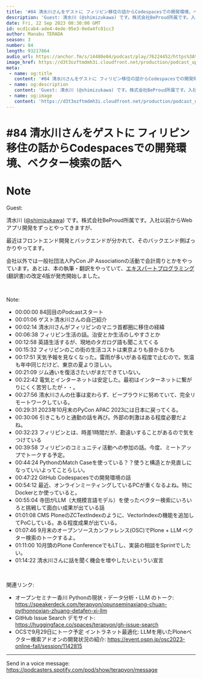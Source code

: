 ```yaml
---
title: '#84 清水川さんをゲストに フィリピン移住の話からCodespacesでの開発環境、ベクター検索の話へ'
description: 'Guest: 清水川 (@shimizukawa) です。株式会社BeProud所属です。入社以前からWebアプリ開発をずっとやってきますが、 最近はフロントエンド開発とバックエンドが分かれて、そのバ'
date: Fri, 22 Sep 2023 08:30:00 GMT
id: ecd1cab4-ade4-4ede-95e3-0eda4fc81cc3
author: Manabu TERADA
season: 3
number: 84
length: 93217864
audio_url: https://anchor.fm/s/14480e04/podcast/play/76224452/https%3A%2F%2Fd3ctxlq1ktw2nl.cloudfront.net%2Fstaging%2F2023-8-22%2Fe3177fb9-cca2-8bc1-8c72-81d4ad3874f5.mp3
image_href: https://d3t3ozftmdmh3i.cloudfront.net/production/podcast_uploaded/3302665/3302665-1582446732992-f3e5401da36c1.jpg
meta:
 - name: og:title
   content: '#84 清水川さんをゲストに フィリピン移住の話からCodespacesでの開発環境、ベクター検索の話へ'
 - name: og:description
   content: 'Guest: 清水川 (@shimizukawa) です。株式会社BeProud所属です。入社以前からWebアプリ開発をずっとやってきますが、 最近はフロントエンド開発とバックエンドが分かれて、そのバ'
 - name: og:image
   content: 'https://d3t3ozftmdmh3i.cloudfront.net/production/podcast_uploaded/3302665/3302665-1582446732992-f3e5401da36c1.jpg'
---
```

# #84 清水川さんをゲストに フィリピン移住の話からCodespacesでの開発環境、ベクター検索の話へ

<DisplayDate :dateStr="'Fri, 22 Sep 2023 08:30:00 GMT'" />
<DisplaySeason :season="3" :topic="84" />


# Note

<p>Guest:</p>
<p>清水川 (<a href="https://twitter.com/shimizukawa" rel="noreferrer nofollow noopener" target="_blank">@shimizukawa</a>) です。株式会社BeProud所属です。入社以前からWebアプリ開発をずっとやってきますが、</p>
<p>最近はフロントエンド開発とバックエンドが分かれて、そのバックエンド側ばっかりやってます。</p>
<p>会社以外では一般社団法人PyCon JP Associationの活動で会計周りとかをやっています。あとは、本の執筆・翻訳をやっていて、<a href="https://amzn.to/3PPiIuy" rel="noreferrer nofollow noopener" target="_blank">エキスパートプログラミング</a>(翻訳書)の改定4版が発売開始しました。</p>
<p><br /></p>
<p>Note:</p>
<ul>
 <li>00:00:00 84回目のPodcastスタート</li>
 <li>00:01:06 ゲスト清水川さんの自己紹介</li>
  <li>00:02:14 清水川さんがフィリピンのマニラ首都圏に移住の経緯</li>
  <li>00:06:38 フィリピン生活の話。治安とか生活のしやすさとか</li>
  <li>00:12:58 英語生活するが、現地のタガログ語も聞こえてくる</li>
  <li>00:15:32 フィリピンのこの街の生活コストは東京よりも掛かるかも</li>
  <li>00:17:51 天気予報を見なくなった。雷雨が多いがある程度で止むので。気温も年中同じだけど、東京の夏より涼しい。</li>
  <li>00:21:09 ジム通いを復活さたいがまだできていない。</li>
  <li>00:22:42 電気とインターネットは安定した。最初はインターネットに繋がりにくく苦労したが・・。</li>
  <li>00:27:56 清水川さんの仕事は変わらず、ビープラウドに努めていて、完全リモートワークしている。</li>
  <li>00:29:31 2023年10月末のPyCon APAC 2023には日本に戻ってくる。</li>
  <li>00:30:06 引きこもりと通勤の話を再び。外部の刺激はある程度必要だよね。</li>
  <li>00:32:23 フィリピンとは、時差1時間だが、勘違いすることがあるので気をつけている</li>
  <li>00:39:58 フィリピンのコミュニティ活動への参加の話。今度、ミートアップでトークする予定。</li>
  <li>00:44:24 PythonのMatch Caseを使っている？？使うと構造とか見直しになっていいよってことらしい。</li>
  <li>00:47:22 GitHub Codespacesでの開発環境の話</li>
  <li>00:54:12 最近、オンラインミーティングしているPCが重くなるよね。特にDockerとか使っていると。</li>
  <li>00:55:04 寺田がLLM（大規模言語モデル）を使ったベクター検索にいろいろと挑戦して面白い成果が出ている話</li>
  <li>01:01:08 CMS PloneのZCTextIndexのように、VectorIndexの機能を追加してPoCしている。ある程度成果が出ている。</li>
  <li>01:07:46 9月末のオープンソースカンファレンス(OSC)でPlone + LLM ベクター検索のトークするよ。</li>
  <li>01:11:00 10月頭のPlone ConferenceでもLTし、実装の相談をSprintでしたい。</li>
  <li>01:14:22 清水川さんに話を聞く機会を増やしたいというい宣言</li>
</ul>
<p><br /></p>
<p>関連リンク:</p>
<ul>
  <li>オープンセミナー香川 Pythonの現状・データ分析・LLM のトーク: <a href="https://speakerdeck.com/terapyon/opunseminaxiang-chuan-pythonnoxian-zhuang-detafen-xi-llm">https://speakerdeck.com/terapyon/opunseminaxiang-chuan-pythonnoxian-zhuang-detafen-xi-llm</a></li>
  <li>GitHub Issue Search デモサイト: <a href="https://huggingface.co/spaces/terapyon/gh-issue-search">https://huggingface.co/spaces/terapyon/gh-issue-search</a></li>
  <li>OCSで9月29日にトーク予定 イントラネット最適化: LLMを用いたPloneベクター検索アドオンの開発状況の紹介: <a href="https://event.ospn.jp/osc2023-online-fall/session/1142815">https://event.ospn.jp/osc2023-online-fall/session/1142815</a></li>
</ul>

--- 

Send in a voice message: https://podcasters.spotify.com/pod/show/terapyon/message



<Player title="#84 清水川さんをゲストに フィリピン移住の話からCodespacesでの開発環境、ベクター検索の話へ" 
  audio_url="https://anchor.fm/s/14480e04/podcast/play/76224452/https%3A%2F%2Fd3ctxlq1ktw2nl.cloudfront.net%2Fstaging%2F2023-8-22%2Fe3177fb9-cca2-8bc1-8c72-81d4ad3874f5.mp3" 
  image_href="https://d3t3ozftmdmh3i.cloudfront.net/production/podcast_uploaded/3302665/3302665-1582446732992-f3e5401da36c1.jpg" 
/>


